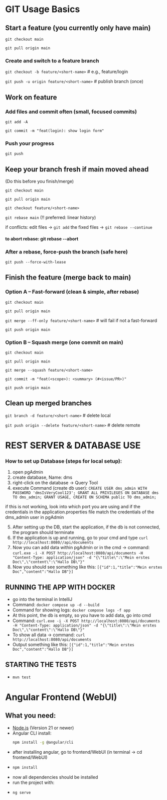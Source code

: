 # GIT Usage Basics

## Start a feature (you currently only have main)

`git checkout main`

`git pull origin main`

### Create and switch to a feature branch

`git checkout -b feature/<short-name>`   # e.g., feature/login

`git push -u origin feature/<short-name>`  # publish branch (once)

## Work on feature

### Add files and commit often (small, focused commits)

`git add -A`

`git commit -m "feat(login): show login form"`

### Push your progress

`git push`

## Keep  your branch fresh if main moved ahead
(Do this before you finish/merge)

`git checkout main`

`git pull origin main`

`git checkout feature/<short-name>`

`git rebase main`       (!! preferred: linear history)

if conflicts: edit files -> `git add` the fixed files -> `git rebase --continue`
#### to abort rebase: git rebase --abort

### After a rebase, force-push the branch (safe here)
`git push --force-with-lease`

## Finish the feature (merge back to main)

### Option A – Fast-forward (clean & simple, after rebase)

`git checkout main`

`git pull origin main`

`git merge --ff-only feature/<short-name>`   # will fail if not a fast-forward

`git push origin main`

### Option B – Squash merge (one commit on main)

`git checkout main`

`git pull origin main`

`git merge --squash feature/<short-name>`

`git commit -m "feat(<scope>): <summary> (#<issue/PR>)"`

`git push origin main` 

## Clean up merged branches

`git branch -d feature/<short-name>`                  # delete local

`git push origin --delete feature/<short-name>`       # delete remote



# REST SERVER & DATABASE USE

### How to set up Database (steps for local setup):

1. open pgAdmin
2. create database, Name: dms
3. right-click on the database -> Query Tool
4. execute Command (create db user):
`CREATE USER dms_admin WITH PASSWORD 'dmsIsVeryCool123';
GRANT ALL PRIVILEGES ON DATABASE dms TO dms_admin;
GRANT USAGE, CREATE ON SCHEMA public TO dms_admin;`

if this is not working, look into which port you are using and if the credentials in the application.properties file match the credentials of the dms_admin user in pgAdmin

5. After setting up the DB, start the application, if the db is not connected, the program should terminate
6. If the application is up and running, go to your cmd and type `curl http://localhost:8080//api/documents`
8. Now you can add data within pgAdmin or in the cmd -> command: `curl.exe -i -X POST http://localhost:8080/api/documents -H "Content-Type: application/json" -d "{\"title\":\"Mein erstes Doc\",\"content\":\"Hallo DB\"}"`
7. Now you should see something like this: `[{"id":1,"title":"Mein erstes Doc","content":"Hallo DB"}]`


## RUNNING THE APP WITH DOCKER

- go into the terminal in IntelliJ
- Command: `docker compose up -d --build`
- Command for showing logs: `docker compose logs -f app`
- At this point, the db is empty, so you have to add data, go into cmd
- Command: `curl.exe -i -X POST http://localhost:8080/api/documents -H "Content-Type: application/json" -d "{\"title\":\"Mein erstes Doc\",\"content\":\"Hallo DB\"}"`
- To show all data -> command: `curl http://localhost:8080/api/documents`
- Output something like this: `[{"id":1,"title":"Mein erstes Doc","content":"Hallo DB"}]`


## STARTING THE TESTS

- `mvn test`

# Angular Frontend (WebUI)

## What you need:
- [Node.js](https://nodejs.org/) (Version 21 or newer)
- Angular CLI install:
  ```bash
  npm install -g @angular/cli
  
- after installing angular, go to frontend/WebUI (in terminal -> cd frontend/WebUI)
- ```bash
  npm install
  
- now all dependencies should be installed
- run the project with:
- ```bash
  ng serve
